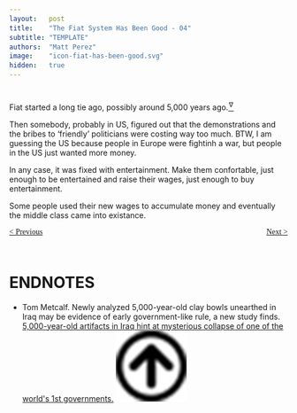 ```yaml
---
layout:   post
title:    "The Fiat System Has Been Good - 04"
subtitle: "TEMPLATE"
authors:  "Matt Perez"
image:    "icon-fiat-has-been-good.svg"
hidden:   true
---
```


<div style="display:none; ">
 <p>Time for an alternative.</p>
</div>

<h1></h1>
 <p>Fiat started a long tie ago, possibly around 5,000 years ago.<a href="#en01"><sup id="bm01">&hairsp;&nabla;&hairsp;</sup></a></p>
 <p>Then somebody, probably in US, figured out that the demonstrations and the bribes to &lsquo;friendly&rsquo; politicians were costing way too much. BTW, I am guessing the US because people in Europe were fightinh a war, but people in the US just wanted more money.</p>
 <p>In any case, it was fixed with entertainment. Make them confortable, just enough to be entertained and raise their wages, just enough to buy entertainment.</p>
 <p>Some people used their new wages to accumulate money and eventually the middle class came into existance.</p>

<div style="margin-bottom:1in; font-family: American Typewriter, serif; ">
 <span style="float:left; ">
  <a href="https://radicalcompanies.com/2024/12/03/003-the-fiat-system-has-been-good">&lt; Previous</a>
 </span>
 <span style="float:right; ">
  <a href="https://radicalcompanies.com/2024/12/08/005-the-fiat-system-has-been-good">Next &gt;</a>
 </span>
</div>

<h1 class="_section">ENDNOTES</h1>
 <ul>
  <li id="en01">
   <p class="_list-item">
    Tom Metcalf.
    Newly analyzed 5,000-year-old clay bowls unearthed in Iraq may be evidence of early government-like rule, a new study finds.
    <a href="https://www.livescience.com/archaeology/5000-year-old-artifacts-in-iraq-hint-at-mysterious-collapse-of-one-of-the-worlds-1st-governments?utm_source=Live+Audience&utm_campaign=8caf16c576-nature-briefing-daily-20241209&utm_medium=email&utm_term=0_b27a691814-8caf16c576-51193576" target='_blank'>5,000-year-old artifacts in Iraq hint at mysterious collapse of one of the world's 1st governments.</a>
    <a class="_uparrow" href="#bm01"><img src="/assets/img/arrow-up-icon.png"></a>
   </p>
  </li>
 </ul>